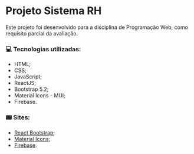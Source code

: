 # Projeto Sistema RH

Este projeto foi desenvolvido para a disciplina de Programação Web, como requisito parcial da avaliação.

### :computer: Tecnologias utilizadas:
- HTML;
- CSS;
- JavaScript;
- ReactJS;
- Bootstrap 5.2;
- Material Icons - MUI;
- Firebase.


### :pager: Sites:
- [React Bootstrap](https://react-bootstrap.github.io/);
- [Material Icons](https://mui.com/material-ui/material-icons/);
- [Firebase](https://firebase.google.com/).